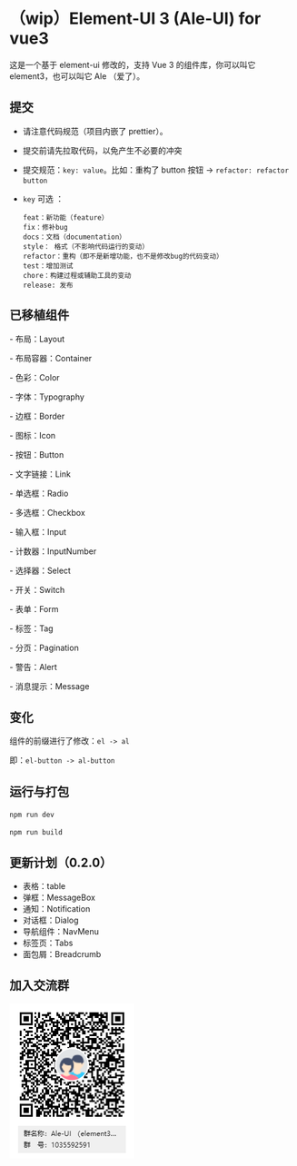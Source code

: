 # （wip）Element-UI 3 (Ale-UI) for vue3

这是一个基于 element-ui 修改的，支持 Vue 3 的组件库，你可以叫它 element3，也可以叫它 Ale （爱了）。

## 提交

- 请注意代码规范（项目内嵌了 prettier）。

- 提交前请先拉取代码，以免产生不必要的冲突

- 提交规范：`key: value`。比如：重构了 button 按钮 -> `refactor: refactor button`

- `key` 可选 ：

  ```
  feat：新功能（feature）
  fix：修补bug
  docs：文档（documentation）
  style： 格式（不影响代码运行的变动）
  refactor：重构（即不是新增功能，也不是修改bug的代码变动）
  test：增加测试
  chore：构建过程或辅助工具的变动
  release: 发布
  ```

## 已移植组件

\- 布局：Layout

\- 布局容器：Container

\- 色彩：Color

\- 字体：Typography

\- 边框：Border

\- 图标：Icon

\- 按钮：Button

\- 文字链接：Link

\- 单选框：Radio

\- 多选框：Checkbox

\- 输入框：Input

\- 计数器：InputNumber

\- 选择器：Select

\- 开关：Switch

\- 表单：Form

\- 标签：Tag

\- 分页：Pagination

\- 警告：Alert

\- 消息提示：Message

## 变化

组件的前缀进行了修改：`el -> al`

即：`el-button -> al-button`

## 运行与打包

`npm run dev`

`npm run build`

## 更新计划（0.2.0）

- 表格：table
- 弹框：MessageBox
- 通知：Notification
- 对话框：Dialog
- 导航组件：NavMenu
- 标签页：Tabs
- 面包屑：Breadcrumb

## 加入交流群

![image-20200904185952422](README.assets/image-20200904185952422.png)
